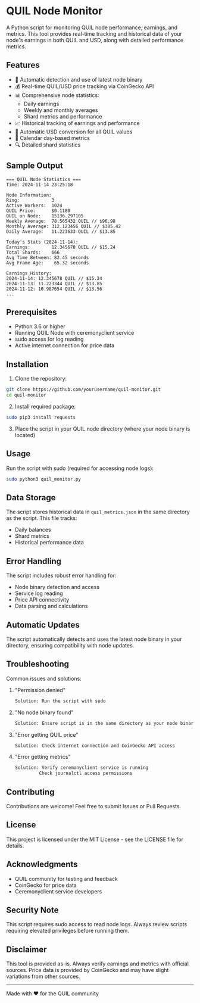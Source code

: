 # QUIL Node Monitor

A Python script for monitoring QUIL node performance, earnings, and metrics. This tool provides real-time tracking and historical data of your node's earnings in both QUIL and USD, along with detailed performance metrics.

## Features

- 🔄 Automatic detection and use of latest node binary
- 💰 Real-time QUIL/USD price tracking via CoinGecko API
- 📊 Comprehensive node statistics:
  - Daily earnings
  - Weekly and monthly averages
  - Shard metrics and performance
- 📈 Historical tracking of earnings and performance
- 💱 Automatic USD conversion for all QUIL values
- 📅 Calendar day-based metrics
- 🔍 Detailed shard statistics

## Sample Output
```
=== QUIL Node Statistics ===
Time: 2024-11-14 23:25:18

Node Information:
Ring:            3
Active Workers:  1024
QUIL Price:      $0.1180
QUIL on Node:    15136.297105
Weekly Average:  78.565432 QUIL // $96.98
Monthly Average: 312.123456 QUIL // $385.42
Daily Average:   11.223633 QUIL // $13.85

Today's Stats (2024-11-14):
Earnings:        12.345678 QUIL // $15.24
Total Shards:    666
Avg Time Between: 82.45 seconds
Avg Frame Age:    65.32 seconds

Earnings History:
2024-11-14: 12.345678 QUIL // $15.24
2024-11-13: 11.223344 QUIL // $13.85
2024-11-12: 10.987654 QUIL // $13.56
...
```

## Prerequisites

- Python 3.6 or higher
- Running QUIL Node with ceremonyclient service
- sudo access for log reading
- Active internet connection for price data

## Installation

1. Clone the repository:
```bash
git clone https://github.com/yourusername/quil-monitor.git
cd quil-monitor
```

2. Install required package:
```bash
sudo pip3 install requests
```

3. Place the script in your QUIL node directory (where your node binary is located)

## Usage

Run the script with sudo (required for accessing node logs):
```bash
sudo python3 quil_monitor.py
```

## Data Storage

The script stores historical data in `quil_metrics.json` in the same directory as the script. This file tracks:
- Daily balances
- Shard metrics
- Historical performance data

## Error Handling

The script includes robust error handling for:
- Node binary detection and access
- Service log reading
- Price API connectivity
- Data parsing and calculations

## Automatic Updates

The script automatically detects and uses the latest node binary in your directory, ensuring compatibility with node updates.

## Troubleshooting

Common issues and solutions:

1. "Permission denied"
   ```bash
   Solution: Run the script with sudo
   ```

2. "No node binary found"
   ```bash
   Solution: Ensure script is in the same directory as your node binary
   ```

3. "Error getting QUIL price"
   ```bash
   Solution: Check internet connection and CoinGecko API access
   ```

4. "Error getting metrics"
   ```bash
   Solution: Verify ceremonyclient service is running
            Check journalctl access permissions
   ```

## Contributing

Contributions are welcome! Feel free to submit Issues or Pull Requests.

## License

This project is licensed under the MIT License - see the LICENSE file for details.

## Acknowledgments

- QUIL community for testing and feedback
- CoinGecko for price data
- Ceremonyclient service developers

## Security Note

This script requires sudo access to read node logs. Always review scripts requiring elevated privileges before running them.

## Disclaimer

This tool is provided as-is. Always verify earnings and metrics with official sources. Price data is provided by CoinGecko and may have slight variations from other sources.

---
Made with ❤️ for the QUIL community
